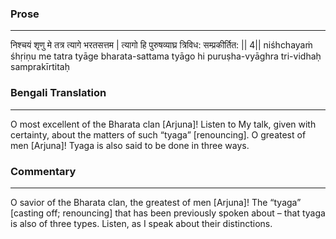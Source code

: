### Prose 
 --- 
निश्चयं शृणु मे तत्र त्यागे भरतसत्तम |
त्यागो हि पुरुषव्याघ्र त्रिविध: सम्प्रकीर्तित: || 4||
niśhchayaṁ śhṛiṇu me tatra tyāge bharata-sattama
tyāgo hi puruṣha-vyāghra tri-vidhaḥ samprakīrtitaḥ

### Bengali Translation 
 --- 
O most excellent of the Bharata clan [Arjuna]! Listen to My talk, given with certainty, about the matters of such “tyaga” [renouncing]. O greatest of men [Arjuna]! Tyaga is also said to be done in three ways.

### Commentary 
 --- 
O savior of the Bharata clan, the greatest of men [Arjuna]! The “tyaga” [casting off; renouncing] that has been previously spoken about – that tyaga is also of three types. Listen, as I speak about their distinctions. 